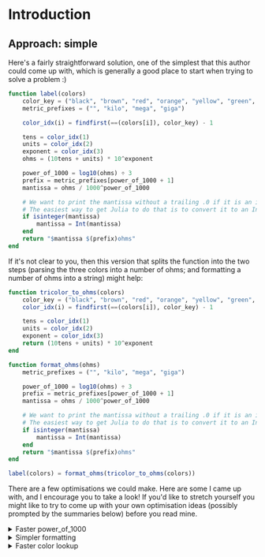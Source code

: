 # Introduction

## Approach: simple

Here's a fairly straightforward solution, one of the simplest that this author could come up with, which is generally a good place to start when trying to solve a problem :)

```julia
function label(colors)
    color_key = ("black", "brown", "red", "orange", "yellow", "green", "blue", "violet", "grey", "white")
    metric_prefixes = ("", "kilo", "mega", "giga")

    color_idx(i) = findfirst(==(colors[i]), color_key) - 1

    tens = color_idx(1)
    units = color_idx(2)
    exponent = color_idx(3)
    ohms = (10tens + units) * 10^exponent

    power_of_1000 = log10(ohms) ÷ 3
    prefix = metric_prefixes[power_of_1000 + 1]
    mantissa = ohms / 1000^power_of_1000

    # We want to print the mantissa without a trailing .0 if it is an integer.
    # The easiest way to get Julia to do that is to convert it to an Int.
    if isinteger(mantissa)
        mantissa = Int(mantissa)
    end
    return "$mantissa $(prefix)ohms"
end
```

If it's not clear to you, then this version that splits the function into the two steps (parsing the three colors into a number of ohms; and formatting a number of ohms into a string) might help:

```julia
function tricolor_to_ohms(colors)
    color_key = ("black", "brown", "red", "orange", "yellow", "green", "blue", "violet", "grey", "white")
    color_idx(i) = findfirst(==(colors[i]), color_key) - 1

    tens = color_idx(1)
    units = color_idx(2)
    exponent = color_idx(3)
    return (10tens + units) * 10^exponent
end

function format_ohms(ohms)
    metric_prefixes = ("", "kilo", "mega", "giga")

    power_of_1000 = log10(ohms) ÷ 3
    prefix = metric_prefixes[power_of_1000 + 1]
    mantissa = ohms / 1000^power_of_1000

    # We want to print the mantissa without a trailing .0 if it is an integer.
    # The easiest way to get Julia to do that is to convert it to an Int.
    if isinteger(mantissa)
        mantissa = Int(mantissa)
    end
    return "$mantissa $(prefix)ohms"
end

label(colors) = format_ohms(tricolor_to_ohms(colors))
```

There are a few optimisations we could make.
Here are some I came up with, and I encourage you to take a look!
If you'd like to stretch yourself you might like to try to come up with your own optimisation ideas (possibly prompted by the summaries below) before you read mine.

<details>
<summary>Faster power_of_1000</summary>

`log10(ohms)` is a moderately expensive operation.
We can find `floor(log10(ohms))` with only integer arithmetic like this: `exponent + (tens != 0)`.

</details>

<details>
<summary>Simpler formatting</summary>

String formatting a floating point value is more expensive than formatting an integer.
By observing that we can only ever have outputs with one decimal place, we can do our own formatting quite easily:

```julia
if isinteger(mantissa)
    return "$(Int(mantissa)) $(prefix)ohms"
else
    return "$tens.$units $(prefix)ohms"
end
```

We can probably (I didn't benchmark this) speed up the string formatting by taking advantage of the fact that `tens` and `units` are both within `0:9`:

```julia
if isinteger(mantissa)
    return "$(Int(mantissa)) $(prefix)ohms"
else
    tens_char = '0' + tens
    units_char = '0' + units
    return "$tens_char.$units_char $(prefix)ohms"
end
```
</details>

<details>
<summary>Faster color lookup</summary>

At the moment we're doing a linear search through the `color_key` tuple, which you might think is O(n), but it's O(1) because the size of `color_key` is fixed.
But can we go faster?

### Dict

Another natural way to map a string to an integer is to use a `Dict`, but if we do that then we want to construct the dict just once (rather than on every call to `label`.
The standard way to do that in Julia is to use `const` to define a module-level constant:

```julia
const resistor_colors = ("black", "brown", "red", "orange", "yellow", "green", "blue", "violet", "grey", "white")
const resistor_color_values = Dict(zip(resistor_colors, 0:9))

function label(colors)
    tens = resistor_color_values[colors[1]]
    # ...
end
```

It turns out using a Dict is about 3x faster at finding the value of a single color than using a linear search, even though the linear search is only over 10 strings!
Let's see if we can go faster...

### Avoiding string comparison

String comparison is a bit slow.
Looking at these strings, it happens to be true that they can be uniquely identified by their first and last characters.

When we can efficiently transform a variable-length string into a constant-sized value like this then we can often generate much faster code.

So you could do something like this:

```julia
function firstlast(s)
    bytes = codeunits(c)
    return UInt16(first(bytes)) << 8 | UInt8(last(bytes))
end

function label(colors)
    color_key = map(firstlast, ("bk", "bn", "rd", "oe", "yw", "gn", "be", "vt", "gy", "we"))
    color_idx(i) = findfirst(==(firstlast(colors[i])), color_key)
    # ...
end
```

This changes the behaviour of our function a little: in our other versions if the user provides an invalid string in `colors` then we will throw an error, but in this version if the invalid string happens to match one of our valid strings after `firstlast` is applied then we will treat it as if it were that valid string.
Whether this is acceptable will depend on your use-case.

You probably noticed that we're back to using a linear search again in this example.
We could make a dict as above, mapping from `firstlast(color) => value` instead of `color => value`, but that will now be slower than the linear search because linear search across ten 16 bit integers is very fast (and, in fact Julia can unroll the call to `findfirst` so that the machine code is ten comparisons with integer literals and a few jumps, which is hard to beat).

### Perfect hash tables

In general, when you know the contents of your dict or hash table in advance it's sometimes practical to construct something called a perfect hash table ([more information on wikipedia](https://en.wikipedia.org/wiki/Perfect_hash_function), and in [this video](https://www.youtube.com/watch?v=DMQ_HcNSOAI)).

The code below introduces:
- a very fast hash function suitable for our purposes, `fxhash1_32` (Julia's built-in `hash(x)` function is much better than FxHash in lots of ways, but it's also slower)
- a perfect hash function using `fxhash1_32` that will map each of the valid values of `firstlast(color)` to a different number in `1:2^12`
- a lookup table of 2^12 (4096) integers
- a function using the perfect hash and the table to find the value corresponding to a given color

As before, we're assuming that the input only contains the 10 valid values for `color`, which simplifies our code and lets us go faster.

This approach is about as fast as the linear search with `firstlast` approach on my machine, but it's quite a lot more complicated and needs a bit more memory (~4KiB more).

```julia
# Fastest hash function I know is FxHash.
# This is an adaptation of it for hashing a single value of less than 32 bits.
fxhash1_32(x) = x * 0x517cc1b;

# The smallest power-of-2 table size to ensure no collisions for this data is
# 2^12. You can get a much smaller table size than this, but using a power of 2
# tablesize means that modulus is much much faster.
#
# Adding 1 because % gives a value in 0:2^12-1, but Julia arrays are
# 1-indexed, so we need an index in 1:2^12.
perfect_hash(c) = fxhash1_32(firstlast(c)) % 2^12 + 1

# Constructing the table. I'm using a `let` to avoid polluting the module-level
# scope with the intermediate values and so that Julia knows they're ephemeral.
# I make the table a Tuple so that Julia can know its size and contents are
# constant.
const table = let
    resistor_colors = ("black", "brown", "red", "orange", "yellow", "green", "blue", "violet", "grey", "white")
    v = zeros(Int8, 2^12)
    for (val, c) in zip(0:9, resistor_colors)
        v[perfect_hash(c)] = val
    end
    Tuple(v)
end

# The function to call from `label(colors)`
resistor_color_value(color) = table[perfect_hash(color)]
```
</details>
